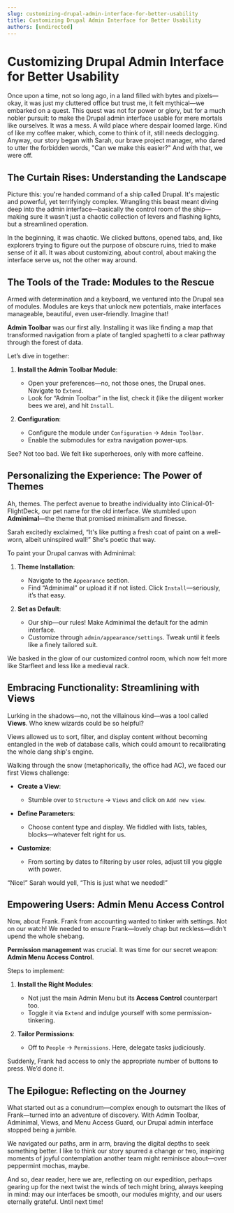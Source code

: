 ```yaml
---
slug: customizing-drupal-admin-interface-for-better-usability
title: Customizing Drupal Admin Interface for Better Usability
authors: [undirected]
---
```



# Customizing Drupal Admin Interface for Better Usability

Once upon a time, not so long ago, in a land filled with bytes and pixels—okay, it was just my cluttered office but trust me, it felt mythical—we embarked on a quest. This quest was not for power or glory, but for a much nobler pursuit: to make the Drupal admin interface usable for mere mortals like ourselves. It was a mess. A wild place where despair loomed large. Kind of like my coffee maker, which, come to think of it, still needs declogging. Anyway, our story began with Sarah, our brave project manager, who dared to utter the forbidden words, "Can we make this easier?" And with that, we were off.

## The Curtain Rises: Understanding the Landscape

Picture this: you're handed command of a ship called Drupal. It's majestic and powerful, yet terrifyingly complex. Wrangling this beast meant diving deep into the admin interface—basically the control room of the ship—making sure it wasn’t just a chaotic collection of levers and flashing lights, but a streamlined operation.

In the beginning, it was chaotic. We clicked buttons, opened tabs, and, like explorers trying to figure out the purpose of obscure ruins, tried to make sense of it all. It was about customizing, about control, about making the interface serve us, not the other way around.

## The Tools of the Trade: Modules to the Rescue

Armed with determination and a keyboard, we ventured into the Drupal sea of modules. Modules are keys that unlock new potentials, make interfaces manageable, beautiful, even user-friendly. Imagine that!

**Admin Toolbar** was our first ally. Installing it was like finding a map that transformed navigation from a plate of tangled spaghetti to a clear pathway through the forest of data.

Let’s dive in together:

1. **Install the Admin Toolbar Module**:
   - Open your preferences—no, not those ones, the Drupal ones. Navigate to `Extend`.
   - Look for “Admin Toolbar” in the list, check it (like the diligent worker bees we are), and hit `Install`.

2. **Configuration**:
   - Configure the module under `Configuration` -> `Admin Toolbar`.
   - Enable the submodules for extra navigation power-ups.

See? Not too bad. We felt like superheroes, only with more caffeine.

## Personalizing the Experience: The Power of Themes

Ah, themes. The perfect avenue to breathe individuality into Clinical-01-FlightDeck, our pet name for the old interface. We stumbled upon **Adminimal**—the theme that promised minimalism and finesse.

Sarah excitedly exclaimed, “It's like putting a fresh coat of paint on a well-worn, albeit uninspired wall!” She's poetic that way.

To paint your Drupal canvas with Adminimal:

1. **Theme Installation**:
   - Navigate to the `Appearance` section.
   - Find “Adminimal” or upload it if not listed. Click `Install`—seriously, it’s that easy.

2. **Set as Default**:
   - Our ship—our rules! Make Adminimal the default for the admin interface.
   - Customize through `admin/appearance/settings`. Tweak until it feels like a finely tailored suit.

We basked in the glow of our customized control room, which now felt more like Starfleet and less like a medieval rack.

## Embracing Functionality: Streamlining with Views

Lurking in the shadows—no, not the villainous kind—was a tool called **Views**. Who knew wizards could be so helpful?

Views allowed us to sort, filter, and display content without becoming entangled in the web of database calls, which could amount to recalibrating the whole dang ship's engine.

Walking through the snow (metaphorically, the office had AC), we faced our first Views challenge:

- **Create a View**:
  - Stumble over to `Structure` -> `Views` and click on `Add new view`.
  
- **Define Parameters**:
  - Choose content type and display. We fiddled with lists, tables, blocks—whatever felt right for us.

- **Customize**: 
  - From sorting by dates to filtering by user roles, adjust till you giggle with power.

“Nice!” Sarah would yell, “This is just what we needed!”

## Empowering Users: Admin Menu Access Control

Now, about Frank. Frank from accounting wanted to tinker with settings. Not on our watch! We needed to ensure Frank—lovely chap but reckless—didn’t upend the whole shebang.

**Permission management** was crucial. It was time for our secret weapon: **Admin Menu Access Control**.

Steps to implement:

1. **Install the Right Modules**:
   - Not just the main Admin Menu but its **Access Control** counterpart too.
   - Toggle it via `Extend` and indulge yourself with some permission-tinkering.

2. **Tailor Permissions**:
   - Off to `People` -> `Permissions`. Here, delegate tasks judiciously.

Suddenly, Frank had access to only the appropriate number of buttons to press. We’d done it. 

## The Epilogue: Reflecting on the Journey

What started out as a conundrum—complex enough to outsmart the likes of Frank—turned into an adventure of discovery. With Admin Toolbar, Adminimal, Views, and Menu Access Guard, our Drupal admin interface stopped being a jumble.

We navigated our paths, arm in arm, braving the digital depths to seek something better. I like to think our story spurred a change or two, inspiring moments of joyful contemplation another team might reminisce about—over peppermint mochas, maybe. 

And so, dear reader, here we are, reflecting on our expedition, perhaps gearing up for the next twist the winds of tech might bring, always keeping in mind: may our interfaces be smooth, our modules mighty, and our users eternally grateful. Until next time!
